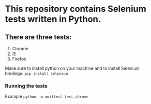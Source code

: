 # This repository contains Selenium tests written in Python.
## There are three tests:
1. Chrome
2. IE
3. Firefox

Make sure to install python on your machine and to install Selenium bindings:
```pip install selenium```

### Running the tests
Example
```python -m unittest test_chrome```